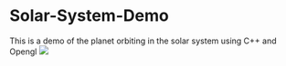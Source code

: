 # Solar-System-Demo
This is a demo of the planet orbiting in the solar system using C++ and Opengl
![](C:\Users\marti\Downloads\SolarSystemDemo.gif)
